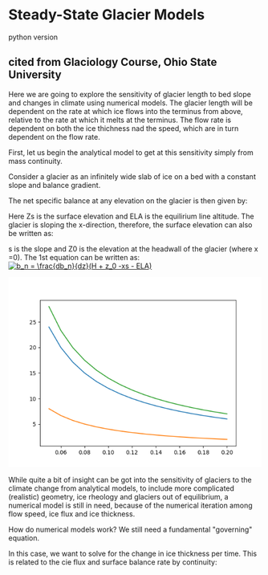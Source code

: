 Steady-State Glacier Models
===
python version
  
cited from Glaciology Course, Ohio State University
---
Here we are going to explore the sensitivity of glacier length to bed slope and changes in climate using numerical models. The glacier length will be dependent on the rate at which ice flows into the terminus from above, relative to the rate at which it melts at the terminus. The flow rate is dependent on both the ice thichness nad the speed, which are in turn dependent on the flow rate.

First, let us begin the analytical model to get at this sensitivity simply from mass continuity.

Consider a glacier as an infinitely wide slab of ice on a bed with a constant slope and balance gradient.

The net specific balance at any elevation on the glacier is then given by:

Here Zs is the surface elevation and ELA is the equilirium line altitude. The glacier is sloping the x-direction, therefore, the surface elevation can also be written as:

s is the slope and Z0 is the elevation at the headwall of the glacier (where x =0). The 1st equation can be written as:
<a href="https://www.codecogs.com/eqnedit.php?latex=b_n&space;=&space;\frac{db_n}{dz}(H&space;&plus;&space;z_0&space;-xs&space;-&space;ELA)" target="_blank"><img src="https://latex.codecogs.com/gif.latex?b_n&space;=&space;\frac{db_n}{dz}(H&space;&plus;&space;z_0&space;-xs&space;-&space;ELA)" title="b_n = \frac{db_n}{dz}(H + z_0 -xs - ELA)" /></a>



![image](https://github.com/egalistmir/TPGM/blob/master/test/test0826.png)


While quite a bit of insight can be got into the sensitivity of glaciers to the climate change from analytical models, to include more complicated (realistic) geometry, ice rheology and glaciers out of equilibrium, a numerical model is still in need, because of the numerical iteration among flow speed, ice flux and ice thickness.

How do numerical models work? We still need a fundamental "governing" equation.

In this case, we want to solve for the change in ice thickness per time. This is related to the cie flux and surface balance rate by continuity:

